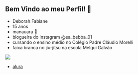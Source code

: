 ## Bem Vindo ao meu Perfil! 👋
- Deborah Fabiane
- 15 anos 
- manauara 🐆
- blogueira do instagram @ea_bebba_01
- cursando o ensino médio no Colégio Padre Cláudio Morelli
- faixa branca no jiu-jitsu na escola Melqui Galvão

![](https://media.tenor.com/JoD0eHHPFsIAAAAi/disney.gif)

- [alura](https://cursos.alura.com.br/dashboard)
<!--
**manauarinha/manauarinha** is a ✨ _special_ ✨ repository because its `README.md` (this file) appears on your GitHub profile.

Here are some ideas to get you started:

- 
